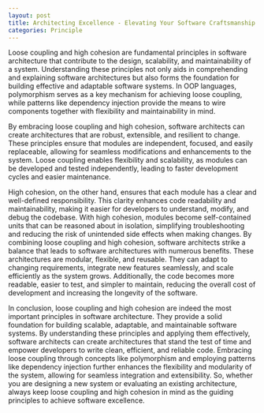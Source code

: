 ```yaml
---
layout: post
title: Architecting Excellence - Elevating Your Software Craftsmanship with Loose Coupling and High Cohesion
categories: Principle
---
```


Loose coupling and high cohesion are fundamental principles in software architecture that contribute to the design, scalability, and maintainability of a system. Understanding these principles not only aids in comprehending and explaining software architectures but also forms the foundation for building effective and adaptable software systems. In OOP languages, polymorphism serves as a key mechanism for achieving loose coupling, while patterns like dependency injection provide the means to wire components together with flexibility and maintainability in mind.

By embracing loose coupling and high cohesion, software architects can create architectures that are robust, extensible, and resilient to change. These principles ensure that modules are independent, focused, and easily replaceable, allowing for seamless modifications and enhancements to the system. Loose coupling enables flexibility and scalability, as modules can be developed and tested independently, leading to faster development cycles and easier maintenance.

High cohesion, on the other hand, ensures that each module has a clear and well-defined responsibility. This clarity enhances code readability and maintainability, making it easier for developers to understand, modify, and debug the codebase. With high cohesion, modules become self-contained units that can be reasoned about in isolation, simplifying troubleshooting and reducing the risk of unintended side effects when making changes.
By combining loose coupling and high cohesion, software architects strike a balance that leads to software architectures with numerous benefits. These architectures are modular, flexible, and reusable. They can adapt to changing requirements, integrate new features seamlessly, and scale efficiently as the system grows. Additionally, the code becomes more readable, easier to test, and simpler to maintain, reducing the overall cost of development and increasing the longevity of the software.

In conclusion, loose coupling and high cohesion are indeed the most important principles in software architecture. They provide a solid foundation for building scalable, adaptable, and maintainable software systems. By understanding these principles and applying them effectively, software architects can create architectures that stand the test of time and empower developers to write clean, efficient, and reliable code. Embracing loose coupling through concepts like polymorphism and employing patterns like dependency injection further enhances the flexibility and modularity of the system, allowing for seamless integration and extensibility. So, whether you are designing a new system or evaluating an existing architecture, always keep loose coupling and high cohesion in mind as the guiding principles to achieve software excellence.
